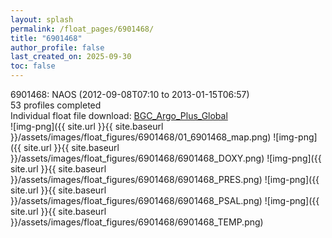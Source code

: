 ```yaml
---
layout: splash
permalink: /float_pages/6901468/
title: "6901468"
author_profile: false
last_created_on: 2025-09-30
toc: false
---
```

 
6901468: NAOS (2012-09-08T07:10 to 2013-01-15T06:57)\
53 profiles completed\
Individual float file download: [BGC_Argo_Plus_Global](https://ftp.soest.hawaii.edu/bgc_argo_plus/Individual_Floats/outliers_removed/6901468_Sprof_processed.nc)\
![img-png]({{ site.url }}{{ site.baseurl }}/assets/images/float_figures/6901468/01_6901468_map.png)
![img-png]({{ site.url }}{{ site.baseurl }}/assets/images/float_figures/6901468/6901468_DOXY.png)
![img-png]({{ site.url }}{{ site.baseurl }}/assets/images/float_figures/6901468/6901468_PRES.png)
![img-png]({{ site.url }}{{ site.baseurl }}/assets/images/float_figures/6901468/6901468_PSAL.png)
![img-png]({{ site.url }}{{ site.baseurl }}/assets/images/float_figures/6901468/6901468_TEMP.png)
